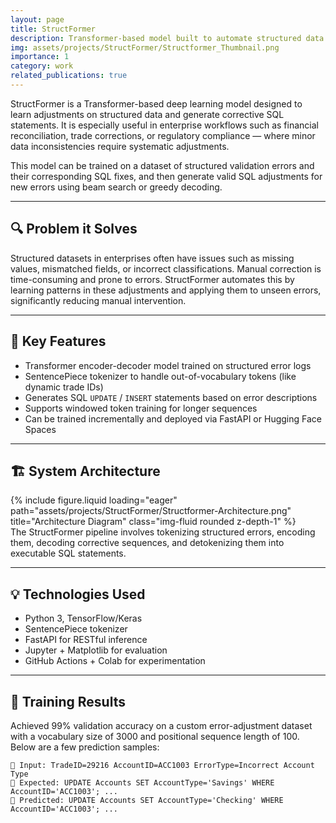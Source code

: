 ```yaml
---
layout: page
title: StructFormer
description: Transformer-based model built to automate structured data transformation from one schema to another
img: assets/projects/StructFormer/Structformer_Thumbnail.png
importance: 1
category: work
related_publications: true
---
```


StructFormer is a Transformer-based deep learning model designed to learn adjustments on structured data and generate corrective SQL statements. It is especially useful in enterprise workflows such as financial reconciliation, trade corrections, or regulatory compliance — where minor data inconsistencies require systematic adjustments.

This model can be trained on a dataset of structured validation errors and their corresponding SQL fixes, and then generate valid SQL adjustments for new errors using beam search or greedy decoding.

---

## 🔍 Problem it Solves

Structured datasets in enterprises often have issues such as missing values, mismatched fields, or incorrect classifications. Manual correction is time-consuming and prone to errors. StructFormer automates this by learning patterns in these adjustments and applying them to unseen errors, significantly reducing manual intervention.

---

## 🧠 Key Features

- Transformer encoder-decoder model trained on structured error logs
- SentencePiece tokenizer to handle out-of-vocabulary tokens (like dynamic trade IDs)
- Generates SQL `UPDATE` / `INSERT` statements based on error descriptions
- Supports windowed token training for longer sequences
- Can be trained incrementally and deployed via FastAPI or Hugging Face Spaces

---

## 🏗️ System Architecture

<div class="row">
    <div class="col-sm mt-3 mt-md-0">
        {% include figure.liquid loading="eager" path="assets/projects/StructFormer/Structformer-Architecture.png" title="Architecture Diagram" class="img-fluid rounded z-depth-1" %}
    </div>
</div>
<div class="caption">
    The StructFormer pipeline involves tokenizing structured errors, encoding them, decoding corrective sequences, and detokenizing them into executable SQL statements.
</div>

---

## 💡 Technologies Used

- Python 3, TensorFlow/Keras
- SentencePiece tokenizer
- FastAPI for RESTful inference
- Jupyter + Matplotlib for evaluation
- GitHub Actions + Colab for experimentation

---

## 🧪 Training Results

Achieved 99% validation accuracy on a custom error-adjustment dataset with a vocabulary size of 3000 and positional sequence length of 100. Below are a few prediction samples:

```text
🧾 Input: TradeID=29216 AccountID=ACC1003 ErrorType=Incorrect Account Type  
🎯 Expected: UPDATE Accounts SET AccountType='Savings' WHERE AccountID='ACC1003'; ...  
🧪 Predicted: UPDATE Accounts SET AccountType='Checking' WHERE AccountID='ACC1003'; ...
```